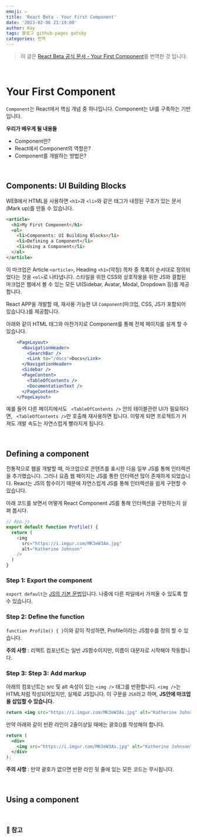 ```yaml
---
emoji: ✏️
title: 'React Beta - Your First Component'
date: '2023-02-06 21:19:00'
author: Kay
tags: 블로그 github-pages gatsby
categories: 번역
---
```


> 이 글은 [React Beta 공식 문서 - Your First Component](https://beta.reactjs.org/learn/your-first-component)를 번역한 것 입니다.

<br>

# Your First Component
`Component`는 React에서 핵심 개념 중 하나입니다. Component는 UI를 구축하는 기반입니다.

<b>우리가 배우게 될 내용들</b>
- Component란?
- React에서 Component의 역할은?
- Component를 개발하는 방법은?

<br>

## Components: UI Building Blocks
WEB에서 HTML을 사용하면 `<h1>`과 `<li>`와 같은 태그가 내장된 구조가 있는 문서(Mark up)를 만들 수 있습니다.

```html
<article>
  <h1>My First Component</h1>
  <ol>
    <li>Components: UI Building Blocks</li>
    <li>Defining a Component</li>
    <li>Using a Component</li>
  </ol>
</article>
```

이 마크업은 Article `<article>`, Heading `<h1>`(약칭) 목차 중 목록이 순서대로 정의되었다는 것을 `<ol>`로 나타냅니다.
스타일을 위한 CSS와 상호작용을 위한 JS와 결합된 마크업은 웹에서 볼 수 있는 모든 UI(Sidebar, Avatar, Modal, Dropdown 등)를 제공합니다.

React APP을 개발할 때, 재사용 가능한 UI `Component`(마크업, CSS, JS가 포함되어 있습니다.)를 제공합니다.

아래와 같이 HTML 태그와 마찬가지로 Component를 통해 전체 페이지를 설계 할 수 있습니다.
```jsx
    <PageLayout>
      <NavigationHeader>
        <SearchBar />
        <Link to="/docs">Docs</Link>
      </NavigationHeader>
      <Sidebar />
      <PageContent>
        <TableOfContents />
        <DocumentationText />
      </PageContent>
    </PageLayout>
```
예를 들어 다른 페이지에서도 ` <TableOfContents />` 안의 테이블관련 UI가 필요하다면, ` <TableOfContents />`만 호출해 재사용하면 됩니다. 
이렇게 되면 프로젝트가 커져도 개발 속도는 자연스럽게 빨라지게 됩니다.

<br/>

## Defining a component
전통적으로 웹을 개발할 때, 마크업으로 콘텐츠를 표시한 다음 일부 JS를 통해 인터렉션을 추가했습니다. 그러나 요즘 웹 페이지는 JS를 통한 인터렉션 많이 존재하게 되었습니다.
React는 JS의 함수이기 때문에 자연스럽게 JS를 통해 인터렉션을 쉽게 구현할 수 있습니다.

아래 코드를 보면서 어떻게 React Component JS를 통해 인터렉션을 구현하는지 살펴 봅시다.
```js
// App.js
export default function Profile() {
  return (
    <img
      src="https://i.imgur.com/MK3eW3Am.jpg"
      alt="Katherine Johnson"
    />
  )
}
```

### Step 1: Export the component
`export default`는 [JS의 기본 문법](https://developer.mozilla.org/ko/docs/web/javascript/reference/statements/export)입니다.
나중에 다른 파일에서 가져올 수 있도록 할 수 있습니다.

### Step 2: Define the function
`function Profile() { }`이와 같이 작성하면, Profile이라는 JS함수를 정의 할 수 있습니다.

<b>주의 사항</b> : 리액트 컴포넌트는 일반 JS함수이지만, 이름이 대문자로 시작해야 작동합니다.

### Step 3: Step 3: Add markup
아래의 컴포넌트는 src 및 alt 속성이 있는 `<img />` 태그를 반환합니디. `<img />`는 HTML처럼 작성되어있지만, 실제로 JS입니다. 이 구문을 `JSX`라고 하며, <b>JS안에 마크업을 삽입할 수 있습니다.</b>
```jsx
return <img src="https://i.imgur.com/MK3eW3As.jpg" alt="Katherine Johnson" />;
```
만약 아래와 같이 반환 라인이 2줄이상일 때에는 괄호()를 작성해야 합니다.
```jsx
return (
  <div>
    <img src="https://i.imgur.com/MK3eW3As.jpg" alt="Katherine Johnson" />
  </div>
);
```

<b>주의 사항</b> : 만약 괄호가 없으면 반환 라인 뒷 줄에 있는 모든 코드는 무시됩니다.

<br/>

## Using a component


<br/>

### 📕 참고

```toc
```
